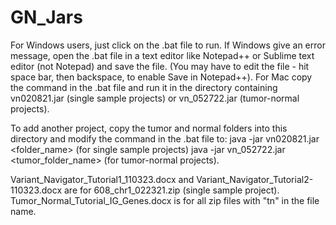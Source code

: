 # GN_Jars
For Windows users, just click on the .bat file to run. If Windows give an error message, open the .bat file in a text editor like Notepad++ or Sublime text editor (not Notepad) and save the file. (You may have to edit the file - hit space bar, then backspace, to enable Save in Notepad++). For Mac copy the command in the .bat file and run it in the directory containing vn020821.jar (single sample projects) or vn_052722.jar (tumor-normal projects).

To add another project, copy the tumor and normal folders into this directory and modify the command in the .bat file to:
java -jar vn020821.jar <folder_name> (for single sample projects)
java -jar vn_052722.jar <tumor_folder_name> (for tumor-normal projects).

Variant_Navigator_Tutorial1_110323.docx and Variant_Navigator_Tutorial2-110323.docx are for 608_chr1_022321.zip (single sample project). Tumor_Normal_Tutorial_IG_Genes.docx is for all zip files with "tn" in the file name.
